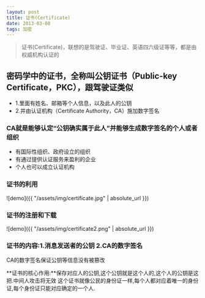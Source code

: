 ```yaml
---
layout: post
title: 证书(Certificate)
date: 2013-03-08
tags: 加密
---
```



> 证书(Certificate)，联想的是驾驶证、毕业证、英语四六级证等等，都是由权威机构认证的

## 密码学中的证书，全称叫公钥证书（Public-key Certificate，PKC），跟驾驶证类似
- 1.里面有姓名、邮箱等个人信息，以及此人的公钥
- 2.并由认证机构（Certificate Authority，CA）施加数字签名

### CA就是能够认定“公钥确实属于此人”并能够生成数字签名的个人或者组织
- 有国际性组织、政府设立的组织
- 有通过提供认证服务来盈利的企业
- 个人也可以成立认证机构


### 证书的利用

![demo]({{ "/assets/img/certificate.jpg" | absolute_url }})


### 证书的注册和下载
![demo]({{ "/assets/img/certificate2.png" | absolute_url }})
### 证书的内容:1.消息发送者的公钥 2.CA的数字签名
CA的数字签名保证公钥等信息没有被篡改

**证书的核心作用:**保存对应人的公钥,这个公钥就是这个人的,这个人的公钥是这把.中间人攻击将无效
这个证书就像公民的身份证一样,每个人都对应着唯一的身份证,每个身份证只能对应确定的一个人.





